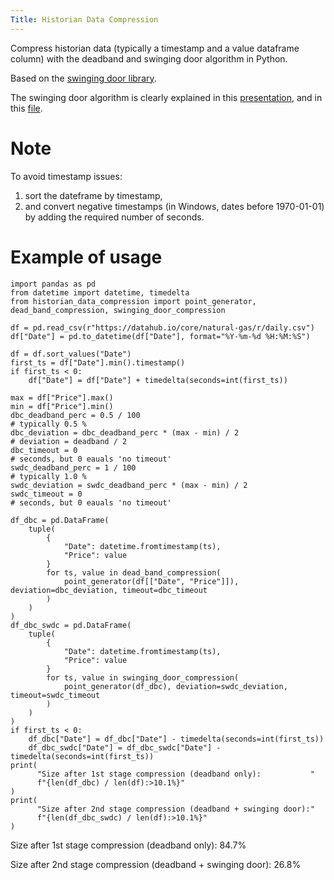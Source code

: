 ```yaml
---
Title: Historian Data Compression
---
```


Compress historian data (typically a timestamp and a value dataframe column) with the deadband and swinging door algorithm in Python.

Based on the [swinging door library](https://pypi.org/project/swinging-door/).

The swinging door algorithm is clearly explained in this [presentation](https://slideplayer.com/slide/3884/),
and in this [file](https://spiral.imperial.ac.uk/bitstream/10044/1/14604/2/ThornhillEtAlCompressionJPC2004.pdf).

# Note

To avoid timestamp issues:

   1.  sort the dateframe by timestamp,
   2.  and convert negative timestamps (in Windows, dates before 1970-01-01) by adding the required number of seconds.

# Example of usage

``` {.python}
import pandas as pd
from datetime import datetime, timedelta
from historian_data_compression import point_generator, dead_band_compression, swinging_door_compression

df = pd.read_csv(r"https://datahub.io/core/natural-gas/r/daily.csv")
df["Date"] = pd.to_datetime(df["Date"], format="%Y-%m-%d %H:%M:%S")

df = df.sort_values("Date")
first_ts = df["Date"].min().timestamp()
if first_ts < 0:
    df["Date"] = df["Date"] + timedelta(seconds=int(first_ts))

max = df["Price"].max()
min = df["Price"].min()
dbc_deadband_perc = 0.5 / 100                                                                       # typically 0.5 %
dbc_deviation = dbc_deadband_perc * (max - min) / 2                                                 # deviation = deadband / 2
dbc_timeout = 0                                                                                     # seconds, but 0 eauals 'no timeout'
swdc_deadband_perc = 1 / 100                                                                        # typically 1.0 %
swdc_deviation = swdc_deadband_perc * (max - min) / 2     
swdc_timeout = 0                                                                                    # seconds, but 0 eauals 'no timeout'

df_dbc = pd.DataFrame(
    tuple(
        {
            "Date": datetime.fromtimestamp(ts),
            "Price": value
        }
        for ts, value in dead_band_compression(
            point_generator(df[["Date", "Price"]]), deviation=dbc_deviation, timeout=dbc_timeout
        )
    )
)
df_dbc_swdc = pd.DataFrame(
    tuple(
        {
            "Date": datetime.fromtimestamp(ts),
            "Price": value
        }
        for ts, value in swinging_door_compression(
            point_generator(df_dbc), deviation=swdc_deviation, timeout=swdc_timeout
        )
    )
)
if first_ts < 0:
    df_dbc["Date"] = df_dbc["Date"] - timedelta(seconds=int(first_ts))
    df_dbc_swdc["Date"] = df_dbc_swdc["Date"] - timedelta(seconds=int(first_ts))
print(
      "Size after 1st stage compression (deadband only):           "
      f"{len(df_dbc) / len(df):>10.1%}"
)
print(
      "Size after 2nd stage compression (deadband + swinging door):"
      f"{len(df_dbc_swdc) / len(df):>10.1%}"
)
```

Size after 1st stage compression (deadband only):                84.7%

Size after 2nd stage compression (deadband + swinging door):     26.8%

